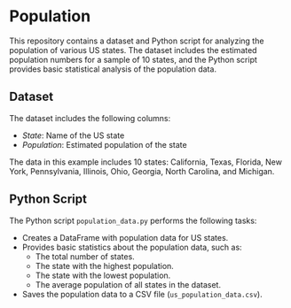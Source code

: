 # Population

This repository contains a dataset and Python script for analyzing the population of various US states. The dataset includes the estimated population numbers for a sample of 10 states, and the Python script provides basic statistical analysis of the population data.

## Dataset

The dataset includes the following columns:

- *State*: Name of the US state
- *Population*: Estimated population of the state

The data in this example includes 10 states: California, Texas, Florida, New York, Pennsylvania, Illinois, Ohio, Georgia, North Carolina, and Michigan.

## Python Script

The Python script `population_data.py` performs the following tasks:

- Creates a DataFrame with population data for US states.
- Provides basic statistics about the population data, such as:
  - The total number of states.
  - The state with the highest population.
  - The state with the lowest population.
  - The average population of all states in the dataset.
- Saves the population data to a CSV file (`us_population_data.csv`).

